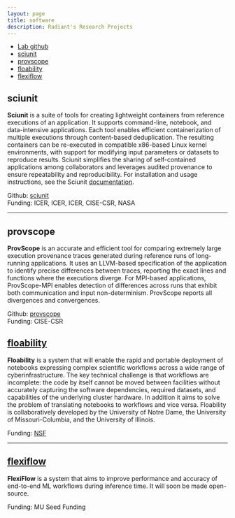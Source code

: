 ```yaml
---
layout: page
title: software
description: Radiant's Research Projects 
---
```


<div class="navbar">
    <div class="navbar-inner">
        <ul class="nav">
            <li><a href="https://github.com/radiant-systems-lab/">Lab github</a></li>
            <li><a href="#sciunit">sciunit</a></li>
            <li><a href="#provscope">provscope</a></li>
            <li><a href="#floability">floability</a></li>
            <li><a href="#flexiflow">flexiflow</a></li>
        </ul>
    </div>
</div>



## sciunit


**Sciunit** is a suite of tools for creating lightweight containers from reference executions of an application. It supports command-line, notebook, and data-intensive applications. Each tool enables efficient containerization of multiple executions through content-based deduplication. The resulting containers can be re-executed in compatible x86-based Linux kernel environments, with support for modifying input parameters or datasets to reproduce results. Sciunit simplifies the sharing of self-contained applications among collaborators and leverages audited provenance to ensure repeatability and reproducibility. For installation and usage instructions, see the Sciunit [documentation](<https://github.com/depaul-dice/sciunit/wiki>).

<!--For latest research papers and publications on this project, visit `here <https://dice.cs.depaul.edu/publications>`_.-->

Github: <a href="https://sciunit.github.io/">sciunit</a> <br>
Funding: ICER, ICER, ICER, CISE-CSR, NASA 

------------
## provscope

**ProvScope** is an accurate and efficient tool for comparing extremely large execution provenance traces generated during reference runs of long-running applications. It uses an LLVM-based specification of the application to identify precise differences between traces, reporting the exact lines and functions where the executions diverge. For MPI-based applications, ProvScope-MPI enables detection of differences across runs that exhibit both communication and input non-determinism. ProvScope reports all divergences and convergences. 

Github: <a href="https://sciunit.github.io/">provscope</a> <br> 
Funding: CISE-CSR


## <a href="/softwares/floability/">floability</a>

**Floability** is a system that will enable the rapid and portable deployment of notebooks expressing complex scientific workflows across a wide range of cyberinfrastructure. The key technical challenge is that workflows are incomplete: the code by itself cannot be moved between facilities without accurately capturing the software dependencies, required datasets, and capabilities of the underlying cluster hardware. In addition it aims to solve the problem of translating notebooks to workflows and vice versa. Floability is collaboratively developed by the University of Notre Dame, the University of Missouri-Columbia, and the University of Illinois.

Funding: <a href="">NSF</a>  

-------------
## <a href="/softwares/flexiflow/">flexiflow</a>

**FlexiFlow** is a system that aims to improve performance and accuracy of end-to-end ML workflows during inference time. 
It will soon be made open-source. 

Funding: MU Seed Funding
